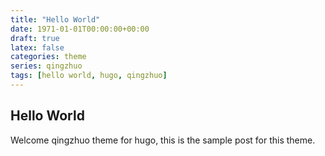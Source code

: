 ```yaml
---
title: "Hello World"
date: 1971-01-01T00:00:00+00:00
draft: true
latex: false
categories: theme
series: qingzhuo
tags: [hello world, hugo, qingzhuo] 
---
```


## Hello World

Welcome qingzhuo theme for hugo, this is the sample post for this theme.

<!--more-->